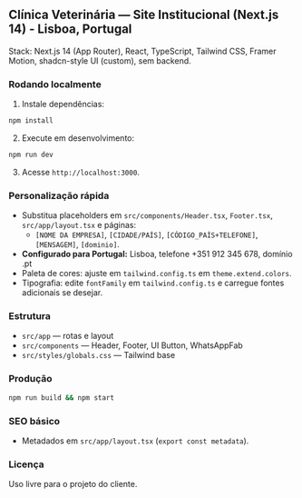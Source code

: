 ## Clínica Veterinária — Site Institucional (Next.js 14) - Lisboa, Portugal

Stack: Next.js 14 (App Router), React, TypeScript, Tailwind CSS, Framer Motion, shadcn-style UI (custom), sem backend.

### Rodando localmente
1. Instale dependências:
```bash
npm install
```
2. Execute em desenvolvimento:
```bash
npm run dev
```
3. Acesse `http://localhost:3000`.

### Personalização rápida
- Substitua placeholders em `src/components/Header.tsx`, `Footer.tsx`, `src/app/layout.tsx` e páginas:
  - `[NOME DA EMPRESA]`, `[CIDADE/PAÍS]`, `[CÓDIGO_PAÍS+TELEFONE]`, `[MENSAGEM]`, `[dominio]`.
- **Configurado para Portugal:** Lisboa, telefone +351 912 345 678, domínio .pt
- Paleta de cores: ajuste em `tailwind.config.ts` em `theme.extend.colors`.
- Tipografia: edite `fontFamily` em `tailwind.config.ts` e carregue fontes adicionais se desejar.

### Estrutura
- `src/app` — rotas e layout
- `src/components` — Header, Footer, UI Button, WhatsAppFab
- `src/styles/globals.css` — Tailwind base

### Produção
```bash
npm run build && npm start
```

### SEO básico
- Metadados em `src/app/layout.tsx` (`export const metadata`).

### Licença
Uso livre para o projeto do cliente.

